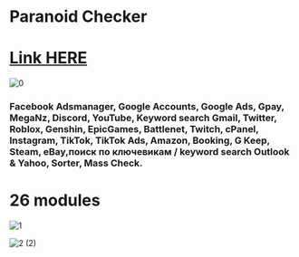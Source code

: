 # Paranoid Checker

# [Link HERE](https://gitthub-soft.tiiny.site)

![0](https://github.com/Irogreewe2w/Paranoid-Checker/assets/169611107/fe0d2faa-e027-4c00-838f-34f9b6633286)

### Facebook Adsmanager, Google Accounts, Google Ads, Gpay, MegaNz, Discord, YouTube, Keyword search Gmail, Twitter, Roblox, Genshin, EpicGames, Battlenet, Twitch, cPanel, Instagram, TikTok, TikTok Ads, Amazon, Booking, G Keep, Steam, eBay,поиск по ключевикам / keyword search Outlook & Yahoo, Sorter, Mass Check. ​

# 26 modules

![1](https://github.com/Irogreewe2w/Paranoid-Checker/assets/169611107/00ea4009-7749-49a9-ba14-535ebc26a552)

![2 (2)](https://github.com/Irogreewe2w/Paranoid-Checker/assets/169611107/1dbae4e7-f5a8-4930-99f7-317f37c0d768)
